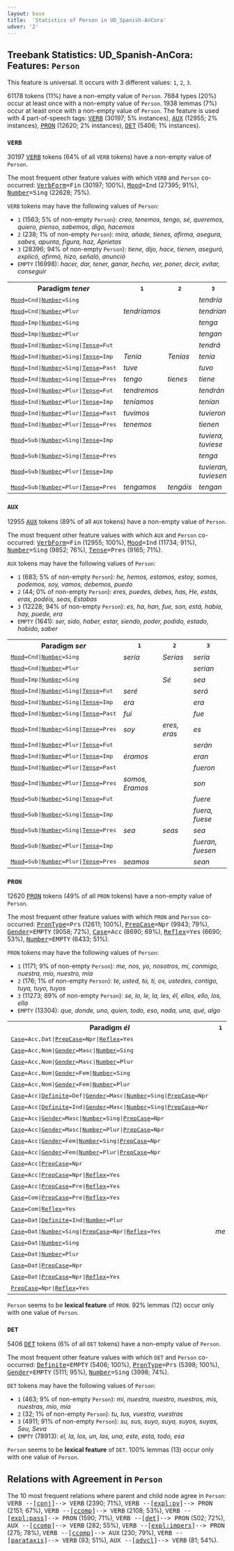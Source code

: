 ```yaml
---
layout: base
title:  'Statistics of Person in UD_Spanish-AnCora'
udver: '2'
---
```


## Treebank Statistics: UD_Spanish-AnCora: Features: `Person`

This feature is universal.
It occurs with 3 different values: `1`, `2`, `3`.

61178 tokens (11%) have a non-empty value of `Person`.
7684 types (20%) occur at least once with a non-empty value of `Person`.
1938 lemmas (7%) occur at least once with a non-empty value of `Person`.
The feature is used with 4 part-of-speech tags: <tt><a href="es_ancora-pos-VERB.html">VERB</a></tt> (30197; 5% instances), <tt><a href="es_ancora-pos-AUX.html">AUX</a></tt> (12955; 2% instances), <tt><a href="es_ancora-pos-PRON.html">PRON</a></tt> (12620; 2% instances), <tt><a href="es_ancora-pos-DET.html">DET</a></tt> (5406; 1% instances).

### `VERB`

30197 <tt><a href="es_ancora-pos-VERB.html">VERB</a></tt> tokens (64% of all `VERB` tokens) have a non-empty value of `Person`.

The most frequent other feature values with which `VERB` and `Person` co-occurred: <tt><a href="es_ancora-feat-VerbForm.html">VerbForm</a></tt><tt>=Fin</tt> (30197; 100%), <tt><a href="es_ancora-feat-Mood.html">Mood</a></tt><tt>=Ind</tt> (27395; 91%), <tt><a href="es_ancora-feat-Number.html">Number</a></tt><tt>=Sing</tt> (22628; 75%).

`VERB` tokens may have the following values of `Person`:

* `1` (1563; 5% of non-empty `Person`): <em>creo, tenemos, tengo, sé, queremos, quiero, pienso, sabemos, digo, hacemos</em>
* `2` (238; 1% of non-empty `Person`): <em>mira, añade, tienes, afirma, asegura, sabes, apunta, figura, haz, Aprietas</em>
* `3` (28396; 94% of non-empty `Person`): <em>tiene, dijo, hace, tienen, aseguró, explicó, afirmó, hizo, señaló, anunció</em>
* `EMPTY` (16998): <em>hacer, dar, tener, ganar, hecho, ver, poner, decir, evitar, conseguir</em>

<table>
  <tr><th>Paradigm <i>tener</i></th><th><tt>1</tt></th><th><tt>2</tt></th><th><tt>3</tt></th></tr>
  <tr><td><tt><tt><a href="es_ancora-feat-Mood.html">Mood</a></tt><tt>=Cnd</tt>|<tt><a href="es_ancora-feat-Number.html">Number</a></tt><tt>=Sing</tt></tt></td><td></td><td></td><td><em>tendría</em></td></tr>
  <tr><td><tt><tt><a href="es_ancora-feat-Mood.html">Mood</a></tt><tt>=Cnd</tt>|<tt><a href="es_ancora-feat-Number.html">Number</a></tt><tt>=Plur</tt></tt></td><td><em>tendríamos</em></td><td></td><td><em>tendrían</em></td></tr>
  <tr><td><tt><tt><a href="es_ancora-feat-Mood.html">Mood</a></tt><tt>=Imp</tt>|<tt><a href="es_ancora-feat-Number.html">Number</a></tt><tt>=Sing</tt></tt></td><td></td><td></td><td><em>tenga</em></td></tr>
  <tr><td><tt><tt><a href="es_ancora-feat-Mood.html">Mood</a></tt><tt>=Imp</tt>|<tt><a href="es_ancora-feat-Number.html">Number</a></tt><tt>=Plur</tt></tt></td><td></td><td></td><td><em>tengan</em></td></tr>
  <tr><td><tt><tt><a href="es_ancora-feat-Mood.html">Mood</a></tt><tt>=Ind</tt>|<tt><a href="es_ancora-feat-Number.html">Number</a></tt><tt>=Sing</tt>|<tt><a href="es_ancora-feat-Tense.html">Tense</a></tt><tt>=Fut</tt></tt></td><td></td><td></td><td><em>tendrá</em></td></tr>
  <tr><td><tt><tt><a href="es_ancora-feat-Mood.html">Mood</a></tt><tt>=Ind</tt>|<tt><a href="es_ancora-feat-Number.html">Number</a></tt><tt>=Sing</tt>|<tt><a href="es_ancora-feat-Tense.html">Tense</a></tt><tt>=Imp</tt></tt></td><td><em>Tenía</em></td><td><em>Tenías</em></td><td><em>tenía</em></td></tr>
  <tr><td><tt><tt><a href="es_ancora-feat-Mood.html">Mood</a></tt><tt>=Ind</tt>|<tt><a href="es_ancora-feat-Number.html">Number</a></tt><tt>=Sing</tt>|<tt><a href="es_ancora-feat-Tense.html">Tense</a></tt><tt>=Past</tt></tt></td><td><em>tuve</em></td><td></td><td><em>tuvo</em></td></tr>
  <tr><td><tt><tt><a href="es_ancora-feat-Mood.html">Mood</a></tt><tt>=Ind</tt>|<tt><a href="es_ancora-feat-Number.html">Number</a></tt><tt>=Sing</tt>|<tt><a href="es_ancora-feat-Tense.html">Tense</a></tt><tt>=Pres</tt></tt></td><td><em>tengo</em></td><td><em>tienes</em></td><td><em>tiene</em></td></tr>
  <tr><td><tt><tt><a href="es_ancora-feat-Mood.html">Mood</a></tt><tt>=Ind</tt>|<tt><a href="es_ancora-feat-Number.html">Number</a></tt><tt>=Plur</tt>|<tt><a href="es_ancora-feat-Tense.html">Tense</a></tt><tt>=Fut</tt></tt></td><td><em>tendremos</em></td><td></td><td><em>tendrán</em></td></tr>
  <tr><td><tt><tt><a href="es_ancora-feat-Mood.html">Mood</a></tt><tt>=Ind</tt>|<tt><a href="es_ancora-feat-Number.html">Number</a></tt><tt>=Plur</tt>|<tt><a href="es_ancora-feat-Tense.html">Tense</a></tt><tt>=Imp</tt></tt></td><td><em>teníamos</em></td><td></td><td><em>tenían</em></td></tr>
  <tr><td><tt><tt><a href="es_ancora-feat-Mood.html">Mood</a></tt><tt>=Ind</tt>|<tt><a href="es_ancora-feat-Number.html">Number</a></tt><tt>=Plur</tt>|<tt><a href="es_ancora-feat-Tense.html">Tense</a></tt><tt>=Past</tt></tt></td><td><em>tuvimos</em></td><td></td><td><em>tuvieron</em></td></tr>
  <tr><td><tt><tt><a href="es_ancora-feat-Mood.html">Mood</a></tt><tt>=Ind</tt>|<tt><a href="es_ancora-feat-Number.html">Number</a></tt><tt>=Plur</tt>|<tt><a href="es_ancora-feat-Tense.html">Tense</a></tt><tt>=Pres</tt></tt></td><td><em>tenemos</em></td><td></td><td><em>tienen</em></td></tr>
  <tr><td><tt><tt><a href="es_ancora-feat-Mood.html">Mood</a></tt><tt>=Sub</tt>|<tt><a href="es_ancora-feat-Number.html">Number</a></tt><tt>=Sing</tt>|<tt><a href="es_ancora-feat-Tense.html">Tense</a></tt><tt>=Imp</tt></tt></td><td></td><td></td><td><em>tuviera, tuviese</em></td></tr>
  <tr><td><tt><tt><a href="es_ancora-feat-Mood.html">Mood</a></tt><tt>=Sub</tt>|<tt><a href="es_ancora-feat-Number.html">Number</a></tt><tt>=Sing</tt>|<tt><a href="es_ancora-feat-Tense.html">Tense</a></tt><tt>=Pres</tt></tt></td><td></td><td></td><td><em>tenga</em></td></tr>
  <tr><td><tt><tt><a href="es_ancora-feat-Mood.html">Mood</a></tt><tt>=Sub</tt>|<tt><a href="es_ancora-feat-Number.html">Number</a></tt><tt>=Plur</tt>|<tt><a href="es_ancora-feat-Tense.html">Tense</a></tt><tt>=Imp</tt></tt></td><td></td><td></td><td><em>tuvieran, tuviesen</em></td></tr>
  <tr><td><tt><tt><a href="es_ancora-feat-Mood.html">Mood</a></tt><tt>=Sub</tt>|<tt><a href="es_ancora-feat-Number.html">Number</a></tt><tt>=Plur</tt>|<tt><a href="es_ancora-feat-Tense.html">Tense</a></tt><tt>=Pres</tt></tt></td><td><em>tengamos</em></td><td><em>tengáis</em></td><td><em>tengan</em></td></tr>
</table>

### `AUX`

12955 <tt><a href="es_ancora-pos-AUX.html">AUX</a></tt> tokens (89% of all `AUX` tokens) have a non-empty value of `Person`.

The most frequent other feature values with which `AUX` and `Person` co-occurred: <tt><a href="es_ancora-feat-VerbForm.html">VerbForm</a></tt><tt>=Fin</tt> (12955; 100%), <tt><a href="es_ancora-feat-Mood.html">Mood</a></tt><tt>=Ind</tt> (11734; 91%), <tt><a href="es_ancora-feat-Number.html">Number</a></tt><tt>=Sing</tt> (9852; 76%), <tt><a href="es_ancora-feat-Tense.html">Tense</a></tt><tt>=Pres</tt> (9165; 71%).

`AUX` tokens may have the following values of `Person`:

* `1` (683; 5% of non-empty `Person`): <em>he, hemos, estamos, estoy, somos, podemos, soy, vamos, debemos, puedo</em>
* `2` (44; 0% of non-empty `Person`): <em>eres, puedes, debes, has, He, estás, eras, podéis, seas, Estabas</em>
* `3` (12228; 94% of non-empty `Person`): <em>es, ha, han, fue, son, está, había, hay, puede, era</em>
* `EMPTY` (1641): <em>ser, sido, haber, estar, siendo, poder, podido, estado, habido, saber</em>

<table>
  <tr><th>Paradigm <i>ser</i></th><th><tt>1</tt></th><th><tt>2</tt></th><th><tt>3</tt></th></tr>
  <tr><td><tt><tt><a href="es_ancora-feat-Mood.html">Mood</a></tt><tt>=Cnd</tt>|<tt><a href="es_ancora-feat-Number.html">Number</a></tt><tt>=Sing</tt></tt></td><td><em>sería</em></td><td><em>Serías</em></td><td><em>sería</em></td></tr>
  <tr><td><tt><tt><a href="es_ancora-feat-Mood.html">Mood</a></tt><tt>=Cnd</tt>|<tt><a href="es_ancora-feat-Number.html">Number</a></tt><tt>=Plur</tt></tt></td><td></td><td></td><td><em>serían</em></td></tr>
  <tr><td><tt><tt><a href="es_ancora-feat-Mood.html">Mood</a></tt><tt>=Imp</tt>|<tt><a href="es_ancora-feat-Number.html">Number</a></tt><tt>=Sing</tt></tt></td><td></td><td><em>Sé</em></td><td><em>sea</em></td></tr>
  <tr><td><tt><tt><a href="es_ancora-feat-Mood.html">Mood</a></tt><tt>=Ind</tt>|<tt><a href="es_ancora-feat-Number.html">Number</a></tt><tt>=Sing</tt>|<tt><a href="es_ancora-feat-Tense.html">Tense</a></tt><tt>=Fut</tt></tt></td><td><em>seré</em></td><td></td><td><em>será</em></td></tr>
  <tr><td><tt><tt><a href="es_ancora-feat-Mood.html">Mood</a></tt><tt>=Ind</tt>|<tt><a href="es_ancora-feat-Number.html">Number</a></tt><tt>=Sing</tt>|<tt><a href="es_ancora-feat-Tense.html">Tense</a></tt><tt>=Imp</tt></tt></td><td><em>era</em></td><td></td><td><em>era</em></td></tr>
  <tr><td><tt><tt><a href="es_ancora-feat-Mood.html">Mood</a></tt><tt>=Ind</tt>|<tt><a href="es_ancora-feat-Number.html">Number</a></tt><tt>=Sing</tt>|<tt><a href="es_ancora-feat-Tense.html">Tense</a></tt><tt>=Past</tt></tt></td><td><em>fui</em></td><td></td><td><em>fue</em></td></tr>
  <tr><td><tt><tt><a href="es_ancora-feat-Mood.html">Mood</a></tt><tt>=Ind</tt>|<tt><a href="es_ancora-feat-Number.html">Number</a></tt><tt>=Sing</tt>|<tt><a href="es_ancora-feat-Tense.html">Tense</a></tt><tt>=Pres</tt></tt></td><td><em>soy</em></td><td><em>eres, eras</em></td><td><em>es</em></td></tr>
  <tr><td><tt><tt><a href="es_ancora-feat-Mood.html">Mood</a></tt><tt>=Ind</tt>|<tt><a href="es_ancora-feat-Number.html">Number</a></tt><tt>=Plur</tt>|<tt><a href="es_ancora-feat-Tense.html">Tense</a></tt><tt>=Fut</tt></tt></td><td></td><td></td><td><em>serán</em></td></tr>
  <tr><td><tt><tt><a href="es_ancora-feat-Mood.html">Mood</a></tt><tt>=Ind</tt>|<tt><a href="es_ancora-feat-Number.html">Number</a></tt><tt>=Plur</tt>|<tt><a href="es_ancora-feat-Tense.html">Tense</a></tt><tt>=Imp</tt></tt></td><td><em>éramos</em></td><td></td><td><em>eran</em></td></tr>
  <tr><td><tt><tt><a href="es_ancora-feat-Mood.html">Mood</a></tt><tt>=Ind</tt>|<tt><a href="es_ancora-feat-Number.html">Number</a></tt><tt>=Plur</tt>|<tt><a href="es_ancora-feat-Tense.html">Tense</a></tt><tt>=Past</tt></tt></td><td></td><td></td><td><em>fueron</em></td></tr>
  <tr><td><tt><tt><a href="es_ancora-feat-Mood.html">Mood</a></tt><tt>=Ind</tt>|<tt><a href="es_ancora-feat-Number.html">Number</a></tt><tt>=Plur</tt>|<tt><a href="es_ancora-feat-Tense.html">Tense</a></tt><tt>=Pres</tt></tt></td><td><em>somos, Eramos</em></td><td></td><td><em>son</em></td></tr>
  <tr><td><tt><tt><a href="es_ancora-feat-Mood.html">Mood</a></tt><tt>=Sub</tt>|<tt><a href="es_ancora-feat-Number.html">Number</a></tt><tt>=Sing</tt>|<tt><a href="es_ancora-feat-Tense.html">Tense</a></tt><tt>=Fut</tt></tt></td><td></td><td></td><td><em>fuere</em></td></tr>
  <tr><td><tt><tt><a href="es_ancora-feat-Mood.html">Mood</a></tt><tt>=Sub</tt>|<tt><a href="es_ancora-feat-Number.html">Number</a></tt><tt>=Sing</tt>|<tt><a href="es_ancora-feat-Tense.html">Tense</a></tt><tt>=Imp</tt></tt></td><td></td><td></td><td><em>fuera, fuese</em></td></tr>
  <tr><td><tt><tt><a href="es_ancora-feat-Mood.html">Mood</a></tt><tt>=Sub</tt>|<tt><a href="es_ancora-feat-Number.html">Number</a></tt><tt>=Sing</tt>|<tt><a href="es_ancora-feat-Tense.html">Tense</a></tt><tt>=Pres</tt></tt></td><td><em>sea</em></td><td><em>seas</em></td><td><em>sea</em></td></tr>
  <tr><td><tt><tt><a href="es_ancora-feat-Mood.html">Mood</a></tt><tt>=Sub</tt>|<tt><a href="es_ancora-feat-Number.html">Number</a></tt><tt>=Plur</tt>|<tt><a href="es_ancora-feat-Tense.html">Tense</a></tt><tt>=Imp</tt></tt></td><td></td><td></td><td><em>fueran, fuesen</em></td></tr>
  <tr><td><tt><tt><a href="es_ancora-feat-Mood.html">Mood</a></tt><tt>=Sub</tt>|<tt><a href="es_ancora-feat-Number.html">Number</a></tt><tt>=Plur</tt>|<tt><a href="es_ancora-feat-Tense.html">Tense</a></tt><tt>=Pres</tt></tt></td><td><em>seamos</em></td><td></td><td><em>sean</em></td></tr>
</table>

### `PRON`

12620 <tt><a href="es_ancora-pos-PRON.html">PRON</a></tt> tokens (49% of all `PRON` tokens) have a non-empty value of `Person`.

The most frequent other feature values with which `PRON` and `Person` co-occurred: <tt><a href="es_ancora-feat-PronType.html">PronType</a></tt><tt>=Prs</tt> (12611; 100%), <tt><a href="es_ancora-feat-PrepCase.html">PrepCase</a></tt><tt>=Npr</tt> (9943; 79%), <tt><a href="es_ancora-feat-Gender.html">Gender</a></tt><tt>=EMPTY</tt> (9058; 72%), <tt><a href="es_ancora-feat-Case.html">Case</a></tt><tt>=Acc</tt> (8690; 69%), <tt><a href="es_ancora-feat-Reflex.html">Reflex</a></tt><tt>=Yes</tt> (6690; 53%), <tt><a href="es_ancora-feat-Number.html">Number</a></tt><tt>=EMPTY</tt> (6433; 51%).

`PRON` tokens may have the following values of `Person`:

* `1` (1171; 9% of non-empty `Person`): <em>me, nos, yo, nosotros, mí, conmigo, nuestra, mío, nuestro, mía</em>
* `2` (176; 1% of non-empty `Person`): <em>te, usted, tú, ti, os, ustedes, contigo, tuya, tuyo, tuyos</em>
* `3` (11273; 89% of non-empty `Person`): <em>se, lo, le, la, les, él, ellos, ello, los, ella</em>
* `EMPTY` (13304): <em>que, donde, uno, quien, todo, eso, nada, una, qué, algo</em>

<table>
  <tr><th>Paradigm <i>él</i></th><th><tt>1</tt></th><th><tt>3</tt></th></tr>
  <tr><td><tt><tt><a href="es_ancora-feat-Case.html">Case</a></tt><tt>=Acc,Dat</tt>|<tt><a href="es_ancora-feat-PrepCase.html">PrepCase</a></tt><tt>=Npr</tt>|<tt><a href="es_ancora-feat-Reflex.html">Reflex</a></tt><tt>=Yes</tt></tt></td><td></td><td><em>se</em></td></tr>
  <tr><td><tt><tt><a href="es_ancora-feat-Case.html">Case</a></tt><tt>=Acc,Nom</tt>|<tt><a href="es_ancora-feat-Gender.html">Gender</a></tt><tt>=Masc</tt>|<tt><a href="es_ancora-feat-Number.html">Number</a></tt><tt>=Sing</tt></tt></td><td></td><td><em>él, ello</em></td></tr>
  <tr><td><tt><tt><a href="es_ancora-feat-Case.html">Case</a></tt><tt>=Acc,Nom</tt>|<tt><a href="es_ancora-feat-Gender.html">Gender</a></tt><tt>=Masc</tt>|<tt><a href="es_ancora-feat-Number.html">Number</a></tt><tt>=Plur</tt></tt></td><td></td><td><em>ellos</em></td></tr>
  <tr><td><tt><tt><a href="es_ancora-feat-Case.html">Case</a></tt><tt>=Acc,Nom</tt>|<tt><a href="es_ancora-feat-Gender.html">Gender</a></tt><tt>=Fem</tt>|<tt><a href="es_ancora-feat-Number.html">Number</a></tt><tt>=Sing</tt></tt></td><td></td><td><em>ella</em></td></tr>
  <tr><td><tt><tt><a href="es_ancora-feat-Case.html">Case</a></tt><tt>=Acc,Nom</tt>|<tt><a href="es_ancora-feat-Gender.html">Gender</a></tt><tt>=Fem</tt>|<tt><a href="es_ancora-feat-Number.html">Number</a></tt><tt>=Plur</tt></tt></td><td></td><td><em>ellas</em></td></tr>
  <tr><td><tt><tt><a href="es_ancora-feat-Case.html">Case</a></tt><tt>=Acc</tt>|<tt><a href="es_ancora-feat-Definite.html">Definite</a></tt><tt>=Def</tt>|<tt><a href="es_ancora-feat-Gender.html">Gender</a></tt><tt>=Masc</tt>|<tt><a href="es_ancora-feat-Number.html">Number</a></tt><tt>=Sing</tt>|<tt><a href="es_ancora-feat-PrepCase.html">PrepCase</a></tt><tt>=Npr</tt></tt></td><td></td><td><em>lo</em></td></tr>
  <tr><td><tt><tt><a href="es_ancora-feat-Case.html">Case</a></tt><tt>=Acc</tt>|<tt><a href="es_ancora-feat-Definite.html">Definite</a></tt><tt>=Ind</tt>|<tt><a href="es_ancora-feat-Gender.html">Gender</a></tt><tt>=Masc</tt>|<tt><a href="es_ancora-feat-Number.html">Number</a></tt><tt>=Sing</tt>|<tt><a href="es_ancora-feat-PrepCase.html">PrepCase</a></tt><tt>=Npr</tt></tt></td><td></td><td><em>LO</em></td></tr>
  <tr><td><tt><tt><a href="es_ancora-feat-Case.html">Case</a></tt><tt>=Acc</tt>|<tt><a href="es_ancora-feat-Gender.html">Gender</a></tt><tt>=Masc</tt>|<tt><a href="es_ancora-feat-Number.html">Number</a></tt><tt>=Sing</tt>|<tt><a href="es_ancora-feat-PrepCase.html">PrepCase</a></tt><tt>=Npr</tt></tt></td><td></td><td><em>lo</em></td></tr>
  <tr><td><tt><tt><a href="es_ancora-feat-Case.html">Case</a></tt><tt>=Acc</tt>|<tt><a href="es_ancora-feat-Gender.html">Gender</a></tt><tt>=Masc</tt>|<tt><a href="es_ancora-feat-Number.html">Number</a></tt><tt>=Plur</tt>|<tt><a href="es_ancora-feat-PrepCase.html">PrepCase</a></tt><tt>=Npr</tt></tt></td><td></td><td><em>los</em></td></tr>
  <tr><td><tt><tt><a href="es_ancora-feat-Case.html">Case</a></tt><tt>=Acc</tt>|<tt><a href="es_ancora-feat-Gender.html">Gender</a></tt><tt>=Fem</tt>|<tt><a href="es_ancora-feat-Number.html">Number</a></tt><tt>=Sing</tt>|<tt><a href="es_ancora-feat-PrepCase.html">PrepCase</a></tt><tt>=Npr</tt></tt></td><td></td><td><em>la</em></td></tr>
  <tr><td><tt><tt><a href="es_ancora-feat-Case.html">Case</a></tt><tt>=Acc</tt>|<tt><a href="es_ancora-feat-Gender.html">Gender</a></tt><tt>=Fem</tt>|<tt><a href="es_ancora-feat-Number.html">Number</a></tt><tt>=Plur</tt>|<tt><a href="es_ancora-feat-PrepCase.html">PrepCase</a></tt><tt>=Npr</tt></tt></td><td></td><td><em>las</em></td></tr>
  <tr><td><tt><tt><a href="es_ancora-feat-Case.html">Case</a></tt><tt>=Acc</tt>|<tt><a href="es_ancora-feat-PrepCase.html">PrepCase</a></tt><tt>=Npr</tt></tt></td><td></td><td><em>se</em></td></tr>
  <tr><td><tt><tt><a href="es_ancora-feat-Case.html">Case</a></tt><tt>=Acc</tt>|<tt><a href="es_ancora-feat-PrepCase.html">PrepCase</a></tt><tt>=Npr</tt>|<tt><a href="es_ancora-feat-Reflex.html">Reflex</a></tt><tt>=Yes</tt></tt></td><td></td><td><em>se</em></td></tr>
  <tr><td><tt><tt><a href="es_ancora-feat-Case.html">Case</a></tt><tt>=Acc</tt>|<tt><a href="es_ancora-feat-PrepCase.html">PrepCase</a></tt><tt>=Pre</tt>|<tt><a href="es_ancora-feat-Reflex.html">Reflex</a></tt><tt>=Yes</tt></tt></td><td></td><td><em>sí</em></td></tr>
  <tr><td><tt><tt><a href="es_ancora-feat-Case.html">Case</a></tt><tt>=Com</tt>|<tt><a href="es_ancora-feat-PrepCase.html">PrepCase</a></tt><tt>=Pre</tt>|<tt><a href="es_ancora-feat-Reflex.html">Reflex</a></tt><tt>=Yes</tt></tt></td><td></td><td><em>consigo</em></td></tr>
  <tr><td><tt><tt><a href="es_ancora-feat-Case.html">Case</a></tt><tt>=Com</tt>|<tt><a href="es_ancora-feat-Reflex.html">Reflex</a></tt><tt>=Yes</tt></tt></td><td></td><td><em>consigo</em></td></tr>
  <tr><td><tt><tt><a href="es_ancora-feat-Case.html">Case</a></tt><tt>=Dat</tt>|<tt><a href="es_ancora-feat-Definite.html">Definite</a></tt><tt>=Ind</tt>|<tt><a href="es_ancora-feat-Number.html">Number</a></tt><tt>=Plur</tt></tt></td><td></td><td><em>les</em></td></tr>
  <tr><td><tt><tt><a href="es_ancora-feat-Case.html">Case</a></tt><tt>=Dat</tt>|<tt><a href="es_ancora-feat-Number.html">Number</a></tt><tt>=Sing</tt>|<tt><a href="es_ancora-feat-PrepCase.html">PrepCase</a></tt><tt>=Npr</tt>|<tt><a href="es_ancora-feat-Reflex.html">Reflex</a></tt><tt>=Yes</tt></tt></td><td><em>me</em></td><td></td></tr>
  <tr><td><tt><tt><a href="es_ancora-feat-Case.html">Case</a></tt><tt>=Dat</tt>|<tt><a href="es_ancora-feat-Number.html">Number</a></tt><tt>=Sing</tt></tt></td><td></td><td><em>le</em></td></tr>
  <tr><td><tt><tt><a href="es_ancora-feat-Case.html">Case</a></tt><tt>=Dat</tt>|<tt><a href="es_ancora-feat-Number.html">Number</a></tt><tt>=Plur</tt></tt></td><td></td><td><em>les</em></td></tr>
  <tr><td><tt><tt><a href="es_ancora-feat-Case.html">Case</a></tt><tt>=Dat</tt>|<tt><a href="es_ancora-feat-PrepCase.html">PrepCase</a></tt><tt>=Npr</tt></tt></td><td></td><td><em>se</em></td></tr>
  <tr><td><tt><tt><a href="es_ancora-feat-Case.html">Case</a></tt><tt>=Dat</tt>|<tt><a href="es_ancora-feat-PrepCase.html">PrepCase</a></tt><tt>=Npr</tt>|<tt><a href="es_ancora-feat-Reflex.html">Reflex</a></tt><tt>=Yes</tt></tt></td><td></td><td><em>se</em></td></tr>
  <tr><td><tt><tt><a href="es_ancora-feat-PrepCase.html">PrepCase</a></tt><tt>=Npr</tt>|<tt><a href="es_ancora-feat-Reflex.html">Reflex</a></tt><tt>=Yes</tt></tt></td><td></td><td><em>se</em></td></tr>
</table>

`Person` seems to be **lexical feature** of `PRON`. 92% lemmas (12) occur only with one value of `Person`.

### `DET`

5406 <tt><a href="es_ancora-pos-DET.html">DET</a></tt> tokens (6% of all `DET` tokens) have a non-empty value of `Person`.

The most frequent other feature values with which `DET` and `Person` co-occurred: <tt><a href="es_ancora-feat-Definite.html">Definite</a></tt><tt>=EMPTY</tt> (5406; 100%), <tt><a href="es_ancora-feat-PronType.html">PronType</a></tt><tt>=Prs</tt> (5398; 100%), <tt><a href="es_ancora-feat-Gender.html">Gender</a></tt><tt>=EMPTY</tt> (5111; 95%), <tt><a href="es_ancora-feat-Number.html">Number</a></tt><tt>=Sing</tt> (3998; 74%).

`DET` tokens may have the following values of `Person`:

* `1` (463; 9% of non-empty `Person`): <em>mi, nuestra, nuestro, nuestros, mis, nuestras, mío, mía</em>
* `2` (32; 1% of non-empty `Person`): <em>tu, tus, vuestra, vuestras</em>
* `3` (4911; 91% of non-empty `Person`): <em>su, sus, suyo, suya, suyos, suyas, Seu, Seva</em>
* `EMPTY` (78913): <em>el, la, los, un, las, una, este, esta, todo, esa</em>

`Person` seems to be **lexical feature** of `DET`. 100% lemmas (13) occur only with one value of `Person`.

## Relations with Agreement in `Person`

The 10 most frequent relations where parent and child node agree in `Person`:
<tt>VERB --[<tt><a href="es_ancora-dep-conj.html">conj</a></tt>]--> VERB</tt> (2390; 71%),
<tt>VERB --[<tt><a href="es_ancora-dep-expl-pv.html">expl:pv</a></tt>]--> PRON</tt> (2151; 67%),
<tt>VERB --[<tt><a href="es_ancora-dep-ccomp.html">ccomp</a></tt>]--> VERB</tt> (2108; 53%),
<tt>VERB --[<tt><a href="es_ancora-dep-expl-pass.html">expl:pass</a></tt>]--> PRON</tt> (1590; 71%),
<tt>VERB --[<tt><a href="es_ancora-dep-det.html">det</a></tt>]--> PRON</tt> (502; 72%),
<tt>AUX --[<tt><a href="es_ancora-dep-ccomp.html">ccomp</a></tt>]--> VERB</tt> (282; 55%),
<tt>VERB --[<tt><a href="es_ancora-dep-expl-impers.html">expl:impers</a></tt>]--> PRON</tt> (275; 78%),
<tt>VERB --[<tt><a href="es_ancora-dep-ccomp.html">ccomp</a></tt>]--> AUX</tt> (230; 79%),
<tt>VERB --[<tt><a href="es_ancora-dep-parataxis.html">parataxis</a></tt>]--> VERB</tt> (93; 51%),
<tt>AUX --[<tt><a href="es_ancora-dep-advcl.html">advcl</a></tt>]--> VERB</tt> (81; 54%).

